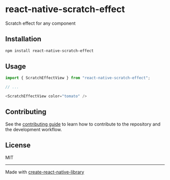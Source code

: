 # react-native-scratch-effect

Scratch effect for any component

## Installation

```sh
npm install react-native-scratch-effect
```

## Usage

```js
import { ScratchEffectView } from "react-native-scratch-effect";

// ...

<ScratchEffectView color="tomato" />
```

## Contributing

See the [contributing guide](CONTRIBUTING.md) to learn how to contribute to the repository and the development workflow.

## License

MIT

---

Made with [create-react-native-library](https://github.com/callstack/react-native-builder-bob)
